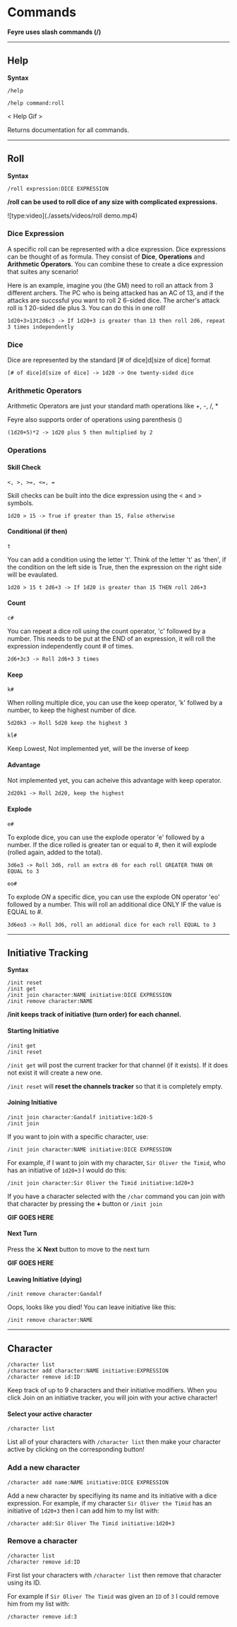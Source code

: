 # Commands

**Feyre uses slash commands (/)**

---

## Help

**Syntax**

`/help`

`/help command:roll`


< Help Gif >

Returns documentation for all commands.


---

## Roll

**Syntax**

`/roll expression:DICE EXPRESSION`

**/roll can be used to roll dice of any size with complicated expressions.**

![type:video](./assets/videos/roll demo.mp4)

### Dice Expression

A specific roll can be represented with a dice expression. Dice expressions can be thought of as formula. They consist of **Dice**, **Operations** and **Arithmetic Operators**. You can combine these to create a dice expression that suites any scenario!

Here is an example, imagine you (the GM) need to roll an attack from 3 different archers. The PC who is being attacked has an AC of 13, and if the attacks are succssful you want to roll 2 6-sided dice. The archer's attack roll is 1 20-sided die plus 3. You can do this in one roll!

    1d20+3>13t2d6c3 -> If 1d20+3 is greater than 13 then roll 2d6, repeat 3 times independently

### Dice

Dice are represented by the standard [# of dice]d[size of dice] format

    [# of dice]d[size of dice] -> 1d20 -> One twenty-sided dice

### Arithmetic Operators

Arithmetic Operators are just your standard math operations like +, -, /, *

Feyre also supports order of operations using parenthesis ()

    (1d20+5)*2 -> 1d20 plus 5 then multiplied by 2

### Operations

#### Skill Check
`<, >, >=, <=, =`

Skill checks can be built into the dice expression using the < and > symbols.

    1d20 > 15 -> True if greater than 15, False otherwise

#### Conditional (if then)
`t`

You can add a condition using the letter 't'. Think of the letter 't' as 'then', if the condition on the left side is True, then the expression on the right side will be evaulated.

    1d20 > 15 t 2d6+3 -> If 1d20 is greater than 15 THEN roll 2d6+3

#### Count
`c#`

You can repeat a dice roll using the count operator, 'c' followed by a number. This needs to be put at the END of an expression, it will roll the expression independently count # of times.

    2d6+3c3 -> Roll 2d6+3 3 times

#### Keep
`k#`

When rolling multiple dice, you can use the keep operator, 'k' follwed by a number, to keep the highest number of dice.

    5d20k3 -> Roll 5d20 keep the highest 3

`kl#`

Keep Lowest, Not implemented yet, will be the inverse of keep

#### Advantage

Not implemented yet, you can acheive this advantage with keep operator.

    2d20k1 -> Roll 2d20, keep the highest

#### Explode
`e#`

To explode dice, you can use the explode operator 'e' followed by a number. If the dice rolled is greater tan or equal to #, then it will explode (rolled again, added to the total).

    3d6e3 -> Roll 3d6, roll an extra d6 for each roll GREATER THAN OR EQUAL to 3

`eo#`

To explode *ON* a specific dice, you can use the explode ON operator 'eo' followed by a number. This will roll an additional dice ONLY IF the value is EQUAL to #.

    3d6eo3 -> Roll 3d6, roll an addional dice for each roll EQUAL to 3

---

## Initiative Tracking

**Syntax**

```
/init reset
/init get
/init join character:NAME initiative:DICE EXPRESSION
/init remove character:NAME
```

**/init keeps track of initiative (turn order) for each channel.**

#### Starting Initiative
```
/init get
/init reset
```

`/init get` will post the current tracker for that channel (if it exists). If it does not exist it will create a new one.

`/init reset` will __reset the channels tracker__ so that it is completely empty.

#### Joining Initiative
```
/init join character:Gandalf initiative:1d20-5
/init join
```

If you want to join with a specific character, use:

    /init join character:NAME initiative:DICE EXPRESSION

For example, if I want to join with my character, `Sir Oliver the Timid`, who has an initiative of `1d20+3` I would do this:

    /init join character:Sir Oliver the Timid initiative:1d20+3

If you have a character selected with the `/char` command you can join with that character by pressing the **+** button or `/init join`

**GIF GOES HERE**

#### Next Turn

Press the **⚔️ Next** button to move to the next turn

**GIF GOES HERE**

#### Leaving Initiative (dying)
```
/init remove character:Gandalf
```

Oops, looks like you died! You can leave initiative like this:

    /init remove character:NAME

---

## Character
```
/character list
/character add character:NAME initiative:EXPRESSION
/character remove id:ID
```

Keep track of up to 9 characters and their initiative modifiers. When you click Join on an initiative tracker, you will join with your active character!

#### Select your active character
```
/character list
```

List all of your characters with `/character list` then make your character active by clicking on the corresponding button!

### Add a new character
```
/character add name:NAME initiative:DICE EXPRESSION
```

Add a new character by specifiying its name and its initiative with a dice expression. For example, if my character `Sir Oliver the Timid` has an initiative of `1d20+3` then I can add him to my list with:

    /character add:Sir Oliver The Timid initiative:1d20+3

### Remove a character
```
/character list
/character remove id:ID
```

First list your characters with `/character list` then remove that character using its ID.

For example if `Sir Oliver The Timid` was given an `ID` of `3` I could remove him from my list with:

    /character remove id:3